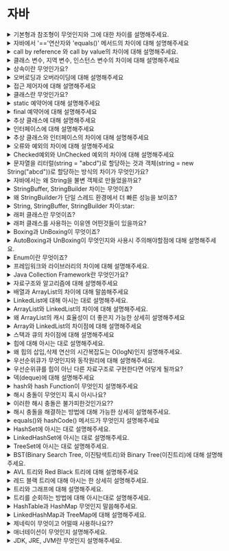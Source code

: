 # 자바

<details markdown = "1">
<summary>기본형과 참조형이 무엇인지와 그에 대한 차이를 설명해주세요.</summary>

자바에서는 총 8가지의 기본형 타입(byte, short, int, long, float, double, char, boolean)을 미리 정의하고 제공해줍니다.<br>
기본형 변수는 메모리의 스택 영역에 할당되며, 값이 저장될때 해당 메모리 위치에 직접 저장됩니다.<br>
참조형 타입에는 클래스, 인터페이스, 배열 등이 있습니다. 참조형 변수는 메모리의 스택 영역에 할당되며, 객체는 힙 영역에 할당됩니다.<br>
이때 참조형 변수는 힙 영역에 저장된 객체의 주소를 가리키고 있는 것이 특징입니다.
</details>

<details markdown = "1">
<summary> 자바에서 '=='연산자와 'equals()' 메서드의 차이에 대해 설명해주세요 </summary>

두 변수가 같은 객체(같은 메모리 공간)를 가리키는지 확인하려면 ==를 사용하고, 객체의 내용 자체가 동일한지 확인하려면 equals()를 사용해야 합니다. <br>
기본형 변수의 경우 ==를 사용하면 됩니다. 하지만 참조형 변수의 경우, 특히 문자열이나 사용자 정의 클래스와 같은 객체를 비교할 때는 equals() 메서드를 사용하는 것이 좋습니다.<br>
참고: equals는 override 할 수 있기 때문에 사용자가 원하는 논리적인 통일성을 비교할 수 있다.<br>
참고 : equals는 주소 값을 자체를 비교하는 것은 아니지만 주소값을 통해서 비교를 함
</details>

<details markdown = "1">
<summary> call by reference 와 call by value의 차이에 대해 설명해주세요.</summary>

call by value와 call by reference는 함수 호출 시 인자 전달 방식의 차이를 나타냅니다.<br>
call by value는 함수에 인자를 전달할때 값을 넘겨받은 메소드에서
값을 복사하여 새로운 지역 변수에 저장하는 방식입니다. 이 경우, 함수 내에서 인자 값이 변경되더라도 원래 변수에는 영향을 미치지 않습니다.<br>
반면 call by reference는 함수에 인자를 전달할때 변수의 주소를 전달하는 방식입니다. 이 경우 함수 내에서 인자 값이 변경되면 원래 변수의 값도 함께 변경됩니다.<br>
자바에서는 기본형 변수를 함수의 인자로 전달할때 call by value 방식을 사용하고, 참조형 변수를 전달할때는 call by reference의 개념과 유사한 방식을 사용합니다. 하지만 정확히는 call by value로 참조 주소가 전달되기때문에, 종종 call by sharing이라고도 불립니다.
<br>참고 : https://velog.io/@ahnick/Java-Call-by-Value-Call-by-Reference
</details>

<details markdown = "1">
<summary> 클래스 변수, 지역 변수, 인스턴스 변수의 차이에 대해 설명해주세요 </summary>
클래스 변수는 static 키워드를 사용해 선언되며, 클래스 레벨에서 정의가 됩니다. 이는 해당 클래스의 모든 객체가 공유하며, JVM의해 클래스가 로드될때 메모리에 할당됩니다.<br>
인스턴스 변수는 객체마다 개별적으로 존재하며, 객체가 생성될 때 메모리에 할당됩니다.<br>
지역변수는 메서드나 블록 내에서 선언되며, 해당 영역 내에서만 사용할 수 있습니다. 이는 스택 영역에 할당되며, 영역을 벗어나면 메모리에서 해제됩니다.
<br><br>
참고 : 클래스 변수, 인스턴스 변수 둘다 멤버 변수<br>
참고 : 인스턴스 변수는 객체가 생성될 때마다 힙(heap) 영역에 매번 새로 생성되며, 각 객체마다 독립적인 변수를 가지게 됩니다. 지역 변수는 메서드가 호출될 때마다 스택(stack) 영역에 새로 생성되고 메서드 호출이 종료되면 소멸합니다. 반면에 클래스 변수는 static Area에 한 번만 생성되어 해당 클래스의 모든 객체가 공유합니다.
멤버변수는 지역 변수와 다르게 각 타입의 기본 값으로 자동 초기화<br> 
참고 : 자바를 실행했다고 바로 메모리에 올라가는 것이 아님, 클래스 로드 시점은 다음과같다<br>
1. 클래스 인스턴스를 생성하려할때
2. 클래스의 정적 멤버에 접근하려할떄!(중요!!)
3. 클래스를 직접 로드하는 경우 Class.forName()
</details>

<details markdown = "1">
<summary>상속이란 무엇인가요?</summary>
상위 클래스를 상속 받게 되면 하위 클래스, 즉 상속받은 클래스는 상위 클래스의 변수나 메서드를 사용할 수 있게 됩니다.<br>
이게 가능한 이유는 하위 클래스 생성 시 상위 클래스의 생성자가 먼저 호출되고 하위 클래스의 생성자가 호출되로고 프로그램 내부에 이미 설정되어 있기 때문입니다. <br>
즉 하위 클래스 생성자에서 super()를 자동으로 호출하게 됩니다.<br>
이러한 상속에는 예약어 extends가 사용됩니다.
</details>

<details markdown = "1">
<summary>오버로딩과 오버라이딩에 대해 설명해주세요</summary>
오버로딩은 같은 이름의 메서드를 여러 개 정의하되, 매개변수의 개수나 타입이 다르게 하는 것입니다.
이를 통해 다양한 매개변수를 받을 수 있는 메서드를 구현할 수 있습니다.
반면에 오버라이딩은 상속 관계에서 자식 클래스가 부모 클래스가 정의한 메서드를 재정의하는 것입니다. 
메서드의 시그니처는 동일하게 유지되지만, 구현 내용이 변경되어 자식 클래스의 요구에 맞게 동작할 수 있습니다. 
이를 통해 다형성을 구현할 수 있습니다.

참고 : 다형성이란 한 타입의 참조 변수로 여러 타입의 객체를 참조할 수 있도록 하는 것!
</details>

<details markdown = "1">
<summary>접근 제어자에 대해 설명해주세요</summary>
접근 제어자란 멤버 또는 클래스에 사용되어, 해당하는 멤버 또는 클래스를 외부에서 접근하지 못하도록 제한하는 역할을 합니다.<br>
이러한 접근제어자에는 private, default, protected, public이 있습니다.<br>
private의 경우에는 같은 클래스내에서만 접근이 가능하고, default의 경우에는 같은 패키지 내에서만 접근이 가능합니다.<br>
protected의 경우에는 같은 패키지내에서, 그리고 다른 패키지의 자손클래스에서 접근이 가능하고 public의 경우에는 접근 제한이 전혀 없습니다.<br>
</details>

<details markdown = "1">
<summary>클래스란 무엇인가요?</summary>
클래스는 객체의 속성과 기능을 코드로 구현한것입니다. 자바에서의 모든 코드는 클래스 안에서 정의되어있습니다.
</details>

<details markdown = "1">
<summary>static 예약어에 대해 설명해주세요</summary>
자바에서 static은 클래스 레벨에서 공유되는 멤버를 선언하는데 사용되는 예약어입니다.<br>
이 키워드를 사용해 변수, 메서드, 내부 클래스를 정의할 수 있습니다.<br>
static 변수는 클래스의 모든 인스턴스가 공유하는 변수로 클래스 로드 시 메모리에 한번 할당되고, 인스턴스 생성과 무관하게 사용 가능합니다.<br>
static 메서드는 클레스 레벨에서 동작하는 메서드로, 인스턴스 생성없이 호출 할 수 있습니다.<br>
static 내부 클래스는 클래스 내부에 정의된 정적 클래스로, 외부 클래스와 독립적으로 동작합니다.<br>
따라서 외부 클래스의 인스턴스 생성과 상관없이 사용할 수 있습니다.<br>
참고 : 보통 유틸리티 메서드를 포함하는 클래스에 사용<br>
</details>

<details markdown = "1">
<summary>final 예약어에 대해 설명해주세요</summary>
final 예약어는 값이 변하지 않는 상수를 선언할때나 메서드의 재정의 및 클래스 확장을 방지하기 위해 주로 사용됩니다.<br>
변수에 final을 붙이면 해당 변수는 변경 될수 없는 상수가 되고, 메서드에 final을 붙으면 이는 재정의가 불가능해집니다.<br>
또한 클래스에 final을 붙으면 다른 클래스에서 이를 상속할 수 없습니다.
</details>

<details markdown = "1">
<summary>추상 클래스에 대해 설명해주세요</summary>
일반적으로 추상 메서드를 가지고 있는 클래스를 추상 클래스라고 합니다. 추상 메서드는 구현부가 없는 메서드를 뜻합니다.<br>
이러한 추상 클래스를 상속받은 클래스는 추상 메서드를 모두 구현하던가, 본인도 추상 클래스로 만들어야 오류가 발생하지 않으며 예약어 abstract를 사용합니다.<br>
참고 : extends 사용<br>
참고 : abstract 안 붙여도 구현부가 없는 메서드는 추상 메서드로 분류함<br>
참고 : 추상 클래스는 일반 메서드도 가질 수 있음<br>
참고 : 새로운 클래스를 작성할때 일종의 설계도 역할을 해줌, 공통 기능을 상속해 주기 위한 용도<br>
</details>

<details markdown = "1">
<summary>인터페이스에 대해 설명해주세요</summary>
인터페이스는 자바에서 클래스들이 공통적으로 가져야 할 메서드를 명세하는 추상화된 개념입니다.<br>
이러한 인터페이스는 추상 메서드와 상수만을 가질 수 있으며, 인스턴스화 할 수 없습니다.<br>
사용 목적에 대해 간단히 말씀드리자면 우선 클래스들이 가져야 할 메서드의 시그니처를 정의함으로서, 클래스가 구현해야 하는 행동을 지정할 수 있습니다.<br>
또한 인터페이스를 구현하는 여러 클래스는 동일한 인터페이스 메서드를 사용하여 다양한 구현을 제공할 수 있습니다.<br>
이를 통해 구현체에 의존하지 않고 인터페이스에 의존하게 되어 유연성과 확장성이 향상됩니다.<br>

참고 : 추상 클래스는 추상 메서드를 가진 클래스이고, 인터페이스는 추상 메서드로만 이루어진 클래스<br>
참고 : 인터페이스, 추상클래스 둘의 메서드는 상속되어야 하기 때문에 final 키워드 붙지 않음
</details>

<details markdown = "1">
<summary>추상 클래스와 인터페이스의 차이에 대해 설명해주세요</summary>
추상 클래스는 상속받은 클래스의 기능을 이용하고 확장하는 것이고, 인터페이스는 하위클래스에게 일종의 설계도를 제공하는 것입니다.<br>
추상 클래스 상속과 같이 extends 관계를 가진 경우에는 자식이 부모의 필드나 메서드를 참조할 수 있기 때문에, 자식이 부모의 기능을 확장한 구조로 이루어집니다.<br>
따라서 부모-자식 관계 뿐 아니라, 같은 부모에서 확장된 자식 클래스들끼리도 어느정도 역할에 공통점이 존재해야 합니다.<br>
반면 인터페이스의 구현체의 경우, 자식들간에 전혀 아무런 관계가 없더라도 인터페이스와 관계를 맺을 수 있습니다.<br>
요약하자면 밀접하게 관련된 클래스들끼리 코드를 공유해야 할때는 추상클래스, 서로 관계 없는 클래스들끼리 관계를 맺어주고 특정 데이터 타입의 메서드를 사용하려고 할때, 해당 동작을 누가 구현해는지 중요하지 않거나<br>
다중 상속이 필요한 경우 인터페이스를 사용하는 것이 좋습니다.<br>
</details>

<details markdown = "1">
<summary>오류와 예외의 차이에 대해 설명해주세요</summary>
오류(Error)는 시스템 레벨에서 발생하고 예외(Exception)은 개발자가 구현한 로직에서 발생합니다.
</details>

<details markdown = "1">
<summary>Checked예외와 UnChecked 예외의 차이에 대해 설명해주세요</summary>
둘의 가장 명확한 구분 기준은 꼭 처리를 해야 하느냐 입니다.<br>
Checked Exception이 발생할 가능성이 있는 메서드라면 반드시 오류 처리(try/catch, throw)를 해주어야 합니다.<br>
반면 Unchecked Exception은 명시적인 예외처리를 하지 않아도 됩니다.<br>
또한 예외를 확인하는 시점에서도 구분할 수 있습니다.<br>
일반적으로 컴파일 단계에서 명확하게 Exception 체크가 가능한 것을 Checked Exception이라 하며, 실행 과정 중 발견되는 Exception을 Unchecked Exception이라고 합니다.<br>
그리고 트랜잭션 roll-back 여부에도 차이가 있습니다.
기본적으로 Checked Exception은 예외가 발생하면 트랜잭션을 roll-back하지 않고 예외를 던져주는 반면, Unchecked Exception은 예외 발생 시 트랜잭션을 roll-back한다는 점에서 차이가 있습니다.</br>
- 참고 : 롤백이란 트랜잭션 내에서 발생한 모든 변경 작업을 취소하고 이전 상태로 돌리는 과정(데이터 일관성 유지)
- 대표적인 Checked : Exception , UnChecked : RuntimeException
</details>

<details markdown = "1">
<summary>문자열을 리터럴(string = "abcd")로 할당하는 것과 객체(string = new String("abcd"))로 할당하는 방식의 차이가 무엇인가요?</summary>
문자열을 리터럴과 객체로 할당하는 방식의 차이는 메모리 할당 방식과 성능에 있습니다.<br>
자바 소스 코드에 포함된 모든 문자열 리터럴은 컴파일시에 클래스 파일에 저장됩니다. <br>
이후 클래스 파일이 클래스 로더에 의해 메모리에 올라갈때, 클래스 파일의 리터럴들이 JVM 내에 있는 String constant pool에 올라가게 됩니다.<br>
이때 같은 문자열 리터럴이 여러번 사용될 경우, 중복을 방지하기 위해 하나의 인스턴스를 공유하게 됩니다. <br>
이러한 리터럴 방식은 중복을 최소화 하고 메모리를 효율적으로 사용할 수 있습니다.<br>
반면 new 키워드로 문자열 객체를 생성할 시 힙 영역에 새로운 객체가 생성됩니다.<br>
이 경우에는 같은 문자열이라도 매번 새로운 객체를 생성하게 되어 메모리 사용에 비효율적 입니다<br>

참고 - String Pool이 메소드 영역에 위치한다는 표현은 JVM 구조를 간략화한 표현입니다. 사실, 정확하게는 String Pool은 Heap 영역에 위치한 특별한 영역입니다.<br>
</details>

<details markdown = "1">
<summary>자바에서는 왜 String을 불변 객체로 만들었을까요?</summary>
만약 문자열이 불변성을 가지지 않는다면, 문자열이 수정될 때마다 새로운 문자열 객체가 생성되어야 하므로 메모리 부담이 커집니다.<br>
그러나 불변성을 가진 문자열은 한 번 생성되면 그 상태가 변하지 않습니다. <br>
따라서 동일한 문자열을 여러 번 사용해도 String Pool에서는 단 한 번만 저장되므로, 메모리 사용에 있어서 효율적이며, 중복 생성을 방지해 메모리 공간 절약 및 성능을 향상시킬수있습니다.<br>
또한 다른 코드에 의해 예기치 않게 변경되는 것을 막을 수 있고, 여러 쓰레드에서 동시에 접근하더라도 별도의 동기화 없이 스레드 안전성을 보장할 수 있습니다.<br>

참고 
MutableString str = new MutableString("Hello, World!");<br>
str.append("!")<br>
이 경우 동일한 문자열을 가리키는 다른 변수가 있을 때 원치 않는 변경이 일어날 수 있기에 변경할때마다 새로운 문자열 객체를 생성해야함<br>
String이 불변인 이유 -> 내부에 char[] value 배열이 final임! <br>
</details>

<details markdown = "1">
<summary>StringBuffer, StringBuilder 차이는 무엇이죠?</summary>
StringBuilder와 StringBuffer는 모두 문자열을 변경하거나 추가하는 연산을 제공하는 가변성 클래스입니다<br>
이 둘을 가르는 차이점은 동기화에 있습니다<br>
StringBuffer는 각 메서드에 대한 동기화를 지원하므로 멀티쓰레드 환경에서 안전합니다.<br>
즉 여러 스레드가 동시에 객체를 변경할 수 없으므로, 멀티스레드 환경에서 사용하면 좋습니다<br>
반면 StringBuilder는 동기화를 지원하지 않습니다. 하지만 단일 스레드 환경일 시 더 빠른 성능을 보입니다.<br><br>

참고 - 문자열 끼리 더하기 할시, 실제로는 새로운 객체를 생성한다기 보단(반은 맞고 반은 틀림), 컴파일 전 내부적으로 STringBuilder 클래스를 만들어서 사용<br>
즉, "hello" + "world" 문자열 연산이 있다면 이는 new StringBuilder("hello").append("world").toString() 과 같다는 말이다.<br>
참고 - 소켓과 같은 비동기 상황에서는 Buffer 사용하기<br>
참고 - StringBuilder와 StringBuffer는 문자열을 추가하거나 변경할 때, 새로운 객체를 생성하는 것이 아니라 기존 객체를 직접 변경합니다.<br>
참고 - String은 불변이기에 멀티쓰레드 상황 생각할 필요 X<br>

꼬리질문 - 왜 동기화가 걸려있으면 느린걸까요?
동기화란 여러 스레드가 동시에 특정 코드블록이나 메서드에 접근하는 것을 방지하여, 데이터 불일치 문제를 해결하는 기법입니다.<br>
예를들어 두개의 스레드가 동시에 StringBuffer 객체를 수정하려고 시도하면, 동기화된 메서드는 한번의 하나의 스레드의 작업만을 허용합니다.<br>
이로 인해 다른 스레드는 첫번째 스레드가 작업을 완료할때까지 기다려야하며, 이 동안 성능이 저하될수 있습니다.<br>
이렇게 스레드가 다른 스레드의 작업을 완료하기를 기다리는 것을 블로킹이라고 합니다. 이러한 블로킹은 많은 시스템 리소스를 소비하고,<br>
이 동안 CPU는 유휴상태가 될 수 있습니다.<br>
</details>

<details markdown = "1">
<summary>왜 StringBuilder가 단일 스레드 환경에서 더 빠른 성능을 보이죠? </summary>
StringBuilder가 단일 스레드 환경에서 더 빠른 성능을 보이는 이유는 '동기화 오버헤드' 때문입니다.<br>

동기화는 멀티스레드 환경에서 데이터의 일관성을 유지하기 위해 필요한 작업이지만, 그 과정에서 추가적인 시스템 리소스를 소모합니다. 이를 '동기화 오버헤드'라고 합니다.<br>

StringBuffer의 모든 주요 메소드는 동기화 되어 있습니다. 따라서 멀티스레드 환경에서는 안전하지만, 단일 스레드 환경에서는 필요 없는 동기화 비용이 발생하게 됩니다.<br>

반면에 StringBuilder는 동기화를 지원하지 않습니다. <br>
그래서 동기화에 따른 오버헤드 없이 작동하기 때문에, 단일 스레드 환경에서는 StringBuilder가 StringBuffer보다 빠른 성능을 보이게 됩니다."
</details>

<details markdown="1">
<summary>String, StringBuffer, StringBuilder 차이:star:  </summary>
A)<br>

<img src="https://user-images.githubusercontent.com/78812317/171040842-1b72da3f-0b74-4c14-b7f3-3ea84399c5c8.png">
<br>
String 객체는 한번 생성되면 할당 메모리 공간이 변하지 않습니다. 따라서 값이 변경되지 않습니다.<br>
장점-불변이기때문에 단순 조회연산에서 타 클래스보다 빠르고, 불변이기때문에 동기화를 신경쓸 필요가 없습니다.<br>
단점-문자열연산이 자주 일어나면 더이상 참조되지 않는 객체는 GC대상이 되며 이들이 쌓입니다.<br>
<br>
StringBuffer, StringBuilder는 mutable(가변)입니다. 문자열 연산 시 메모리 크기를 변경시켜 문자열이 변경됩니다.<br>
문자열 연산이 자주 있을 시 사용하는 것이 좋습니다.<br>
둘 사이의 차이는 동기화 여부에 있습니다. <br>
StringBuffer는 메서드마다 synchronized 예약어가 걸려있어 멀티스레드 환경에서 동기화를 지원합니다.<br>
StringBuilder는 동기화를 보장하지 않습니다. 그 대신 연산처리가 StringBuffer보다 빠릅니다.<br>
결론적으로 멀티스레드 환경에선 StringBuffer, 싱글스레드 환경에선 StringBuilder를 사용하는 것이 좋습니다.<br>
</details>

<details markdown = "1">
<summary>래퍼 클래스란 무엇이죠? </summary>
래퍼 클래스란 자바의 기본형 데이터 타입을 객체로 다루기 위한 클래스를 의미합니다.<br>
이러한 각각 기본 데이터 타입에 대응하는 래퍼 클래스가 있으며, 이를 통해 기본 데이터 타입도 객체처럼 다룰수 있습니다.<br>

참고 - int : Integer, char : Character, 나머지는 기본 타입의 앞글자만 대문자
</details>

<details markdown = "1">
<summary>래퍼 클래스를 사용하는 이유엔 어떤것들이 있을까요?</summary>
예를들어, 메서드의 매개변수로 객체가 필요한 경우 사용할 수 있을 것같습니다. 그리고 null값을 사용해야 할때 Wrapper클래스를 사용하면 null값을 표현할 수 있습니다.<br>
또한 자바의 제네릭은 기본 데이터 타입을 지원하지 않습니다. 따라서 기본 데이터 타입을 사용하려면 해당 Wrapper클래스를 사용해야 합니다.<br>
그리고 멀티스레드 환경에서 동기화 기능을 적용하기 위해 기본 타입의 값에 대한 Wrapper 클래스를 사용하게 됩니다.<br>

참고: 기본 데이터 타입은 객체가 아니라서 직접 동기화를 수행할 수 없다.(객체만 java의 동기화 메커니즘을 사용할수 있기에..)
참고 : 일반적으로 객체의 경우 외부에서 함부로 값을 변경할 수 없음...(바꿀려면 아마 set? : 캡술화 반영)
</details>

<details markdown = "1">
<summary>Boxing과 UnBoxing이 무엇이죠?</summary>
박싱은 기본 타입의 데이터를 래퍼 클래스의 인스턴스로 변환하는 것이고<br>
언박싱은 래퍼클래스의 인스턴스에 저장된 값을 기본 타입의 데이터로 변환하는 것입니다.<br>
</details>

<details markdown = "1">
<summary>AutoBoxing과 UnBoxing이 무엇인지와 사용시 주의해야할점에 대해 설명해주세요.</summary>
오토 박싱이란 기본 데이터 타입의 값을 래퍼 클래스의 객체로 변환하는 과정입니다.<br>
오토 언박싱은 래퍼 클래스의 객체가 그에 해당하는 기본데이터 타입의 값으로 변환되는 과정을 말합니다.<br>
주의해야할 점으로 우선 성능상의 이슈가 있습니다.<br>
AutoBoxing과 UnBoxing은 내부적으로 객체를 생성하거나, 참조를 변환해야 하는 과정을 거치므로 반복적인 연산이 필요한 경우 성능 저하를 일으킬 수 있습니다.<br>
또한 AutoBoxing을 통해 래퍼 클래스의 객체를 생성할때 null을 할당할 경우, 이후 UnBoxing 시 NPE가 발생할 수 있습니다.<br>
또한 == 로 값을 비교할때 값이 아닌 참조를 비교하게 되므로 이에 대해 주의해야 합니다.<br>
</details>

<details markdown = "1">
<summary>Enum이란 무엇이죠?</summary>
Enum이란 일정한 범위의 상수 집합을 정의하는데 사용하는 특별한 데이터 타입입니다.<br>
Enum은 명시적으로 특정 값들만을 가질 수 있기에, 그 외의 값들을 가지려 하면 컴파일 오류가 발생합니다. 이로 인해 코드의 안정성을 높일 수 있습니다.<br>
또한 enum의 각 상수는 해당 타입의 유일한 인스턴스를 나타내므로, 이를 통해 Singleton 패턴을 구현하는데 사용할수있습니다.<br>
따라서 멀티쓰레드 상황에서 안전<br>
<br>
참고 - ex)enum Day{Mon,Tue,Wed,Thurs,FRI,SAT,SUN) ~~~ , Day day = "not a day" // 컴파일 에러
</details>

<details markdown = "1">
<summary>프레임워크와 라이브러리의 차이에 대해 설명해주세요.</summary>
프레임워크란 소프트웨어 개발을 위해 만들어진 구조나 도구의 집합을 의미합니다.<br>
개발자는 프레임워크의 규칙과 패턴에 따라 개발을 진행하며, 프레임워크가 제공하는 틀안에서 구현한 코드를 실행하고 확장할수 있습니다.<br>
라이브러리는 소프트웨어 개발에 자주 쓰일만한 코드를 미리 구현해놓고, 필요한 곳에서 호출하여 사용 가능하도록 만들어진 집합을 뜻합니다<br>
둘다 개발 생산성을 올리기 위한 도구라는 점에서 같지만, 이 둘은 흐름에 대한 제어의 권한이 어디있냐에 따라 차이가 있습니다.<br>
즉 프레임워크는 전체적인 흐름을 자체적으로 가지고 있으며 프로그래머가 그 안에 필요한 코드를 작성하는 반면(IOC)<br>
라이브러리는 사용자가 흐름에 대해 제어를 하며 필요한 상황에 가져다 쓰는 것입니다.<br>

참고 - 프레임워크에는 라이브러리들이 포함되어있음(라이브러리가 프레임워크 구성), 라이브러리 하나가 모듈과 유사한 개념<br>
참고 - 스프링에서 JPA는 라이브러리, 개발자는 필요한 경우 JPA를 선택하고, 기능을 사용하기 위해 해당 API 호출<br>
참고 - 스프링 프레임워크 자체는 JPA 라이브러리 사용하는 것 이상을 제공, 전체적인 구조와 흐름을 제어하기 위해 IOC 컨테이너와 DI 기능 제공<br>
</details>

<details markdown = "1">
<summary>Java Collection Framework란 무엇인가요?</summary>
컬렉션 프레임워크란 다수의 데이터를 쉽고 효과적으로 처리할 수 있는 표준화된 방법을 제공하는 클래스들의 집합을 의미합니다.<br>
이는 인터페이스와 다형성을 이용한 객체지향적 설계를 통해 표준화 되어 있어 사용법을 익히기 편리하며, <br>
배열과 다르게 동적으로 크기를 조정할 수 있습니다.(또한 다양한 메서드 지원)<br>
이러한 컬렉션 프레임워크는 Collection 인터페이스와 Map인터페이스로 나뉘며, Collection 인터페이스 하위에는 List,Queue,Set 인터페이스가 있습니다.<br>
참고 - 객체만 담을 수 있고, 이는 객체의 주소를 담는 것이기에 null도 저장 가능<br>
</details>

<details markdown = "1">
<summary>자료구조와 알고리즘에 대해 설명해주세요</summary>
자료구조는 데이터를 원하는 규칙 또는 목적에 맞게 저장하기 위한 구조이고<br>
알고리즘이란 자료구조에 쌓인 데이터를 활용해 어떠한 문제를 해결하기 위한 여러 동작들의 모임을 의미합니다.<br>
</details>

<details markdown = "1">
<summary>배열과 ArrayList의 차이에 대해 말씀해주세요</summary>
배열이란 동일한 데이터 타입의 값들을 연속된 메모리 공간에 저장하는 자료구조이며, 크기를 동적으로 변경할 수 없습니다.<br>
이러한 배열의 요소는 메모리에 연속적으로 저장되며, 각 요소는 고유한 인덱스를 가지므로 Random Access가 가능합니다.<br>
즉 논리적 저장순서와 물리적 저장순서가 일치하기에 인덱스를 통해 빠르게 요소에 접근할 수 있습니다.<br>
따라서 배열은 데이터 개수가 정해져있고, 접근이 빈번할 경우 사용하기 좋은 자료구조이나 중간에 요소가 삽입되거나 삭제되는 경우엔 적합하지 않은 자료구조입니다.<br>
또한 배열은 spacial locality(공간지역성)이 보장되어 요소 접근 시 Cache hit 가능성이 커 캐시의 효율성을 높일 수 있습니다.<br>
<br>
ArrayList는 배열과 마찬가지로 데이터 타입의 값들을 연속된 메모리 공간에 저장하며, 크기를 동적으로 변경할 수 있는 자료구조입니다.<br>
ArrayList는 내부의 Object[] 배열을 가지고 있어 각 요소가 인덱스를 가지고 있고, 이를 바탕으로 Random Access가 가능합니다.<br>
따라서 ArrayList는 데이터 개수가 정해져있지 않고, 접근이 빈번할 경우 사용하기 좋은 자료구조입니다.<br>
ArrayList 또한 마찬가지로 공간지역성이 보장되어 요소 접근 시 Cache hit 가능성이 커 캐시의 효율성을 높일 수 있습니다.<br>

<br>
참고 - Random Access란 데이터의 특정 위치에 직접 접근할 수 있는 능력을 의미합니다.<br>
배열에서 각 요소가 고유한 인덱스를 가지므로, 이를 통해 요소에 직접 접근이 가능<br>
메모리 상 시작 주소 + 인덱스 x 데이터 타입 크기(참조형 변수 크기는 4byte)를 통해 해당 인덱스의 값 빠르게 접근 가능<br>
참고 - 접근이나 수정(O(1)), 삽입 삭제는 다른 요소 옮겨야 하기에 O(n); value를 바탕으로 접근한다면 순차적으로 접근하는 것 생각<br>
참고 - 공간지역성이란, 관련된 데이터들이 연속적인 메모리 주소에 위치하면 그 데이터를 빠르게 읽고 쓸수 있다.<br>
참고 - 캐시히트란 필요한 데이터가 캐시에 있다면 캐시에서 빠르게 데이터를 가져오는 것을 의미한다<br>
참고 - 캐시 히트 가능성이 높다는 캐시에서 이 데이터를 찾을 확률이 높다<br>
ArrayList에서 삽입 연산시 내부 배열의 크기의 여유가 있고, 맨끝에 추가하기만 하는 경우엔 O(1)의 시간복잡도 가짐<br>
내부가 꽉찬 경우엔 끝에 추가하더라도, 배열의 크기를 늘리고 기존 배열의 element 값들을 복사해야 하기에 O(N), 중간의 경우는 당연히 O(N)<br>
삭제의 경우에도 삭제 뒤에 애들을 앞으로 땡겨야 하기에 O(n),근데 만약 마지막 값을 지운다면 O(1)일듯
<br><br><br>
꼬리질문 - 캐시 효율성에 대해 좀더 설명해주시겠어요?<br>
컴퓨터의 CPU는 계산을 수행하기 위해 데이터가 필요한데 이 데이터들은 보통 메모리에 저장되어 있습니다.<br>
이러한 CPU는 필요한 데이터를 RAM에서 읽어 수 있지만, 여기서 직접 데이터를 읽는 것은 상대적으로 느립니다.<br>
이를 위해 훨씬 빠른 속도를 가진 메모리인 캐시를 사용하며, 필요한 데이터가 캐시에 있다면 캐시에서 빠르게 데이터를 가져올수 있는데 이를 캐시히트가 발생되었다고 합니다.<br>
하지만 캐시의 크기는 매우 작기 때문에, 모든 데이터를 저장할 수는 없습니다. 따라서 CPU는 어떤 데이터를 캐시에 저장할지 결정해야 하는데 여기서 중요한 원칙이  <br>
공간지역성입니다.<br>
이는 메모리에 인접한 위치에 있는 데이터는 함께 사용될 가능성이 높다는 원리인데, 배열의 경우 모든 요소가 메모리 상 연속적으로 위치해있습니다.<br>
따라서 한번에 여러 요소를 캐시에 저장할 수 있고, 이후 배열에 접근할때 빠른 속도를 얻을 수 있습니다.<br>
요약하자면 배열의 요소들은 메모리상에 인접해 있기때문에, 한번에 여러 요소를 캐시에 저장할 수 있고, 그래서 CPU가 배열의 데이터에 빠르게 접근할 수 있습니다.<br>
<br>
참고 - 컴퓨터에서 데이터를 읽을때, 주소가 연속적인 메모리 위치에 있는 데이터를 읽는 것이 흩어진것 보다 효과적<br>
왜냐하면 컴퓨터는 메모리에서 블록 단위로 데이터를 읽음. 따라서 배열과 같이 데이터가 연속적인 메모리 위치에 있으면, 컴퓨터는 한번에 여러데이터 읽을 수 있따.<br>
이것이 한번에 여러 요소를 캐시에 저장할 수 있다는 의미.<br>
데이터가 메모리의 여러 위치에 있으면, 컴퓨터는 여러 블록을 읽어야 함(접근하는데 더 많은 시간이 듬)<br>
연관 데이터를 가능한 가까이 두는것이 캐시를 효율적으로 사용하고 성능을 높이는데 사용<br>
캐시 라인을 기반으로 읽어옴 예를들어 arr[0]이 캐시에 로드되면,arr[1],arr[2]등 같은 캐시라인에 있는 배열 요소도 같이 캐시에 로드됨<br>
즉 cpu가 램에서 데이xj를 가져올때 캐시 라인 단위로 가져옴(일반적으로 64바이트)<br>
따라서 cpu가 arr[0]의 값을 가져올때 캐시는 arr[0]을 포함하는 메모리 블록을 가져오며 여기엔 arr[0]제외 인접 데이터들도 포함됨<br>
따라서 arr[1],arr[2]는 캐시에 저장되고 나중에 접근할때는 RAM에 접근할 필요 X<br>

</details>
<details markdown = "1">
<summary>LinkedList에 대해 아시는 대로 설명해주세요.</summary>
LinkedList란 각 노드가 데이터와 포인터를 가지고 연결되어 있는 방식으로 데이터를 저장하는 자료구조입니다.<br>
이러한 링크드 리스트의 종류로는 단방향, 양방향, 원형 링크드리스트들이 존재합니다.<br>
LinkedList의 각 요소는 메모리상에 불연속적으로 배치되어 있습니다.<br>
따라서 특정 인덱스 요소에 접근하려면 ArrayList와 다르게 순차적으로 하므로 접근에 최적화된 자료구조는 아닙니다<br>
하지만 삽입 삭제가 빈번하게 일어나는 경우에는 유용한 자료구조이며, CPU 스케쥴링이나 메모리 관리 등에서 사용되는<br>
큐나 스택등의 자료구조를 구현하는데 사용될 수 있습니다.<br>
</details>

<details markdown = "1">
<summary>ArrayList와 LinkedList의 차이에 대해 설명해주세요.</summary>
"ArrayList와 LinkedList는 자바에서 제공하는 주요 자료구조로서 각각이 독특한 특성을 가지고 있습니다.<br>
ArrayList는 동적 배열의 형태를 가지고 있어, 데이터가 메모리 상에서 연속적으로 배치됩니다.<br>
이로 인해 인덱스를 통해 빠르게 요소에 접근하는 것이 가능합니다. 이를 'random access'라고 합니다.<br>
그러나 이런 특성 때문에 중간에 새로운 요소를 삽입하거나 기존 요소를 삭제할 때는 배열의 요소들을 이동시키는 추가적인 작업이 필요합니다<br>
.이는 비효율적일 수 있습니다. 또한, 배열이 꽉 차면 크기를 늘려야 하며 이 과정에서도 시간이 소요됩니다. 하지만 ArrayList의 공간 지역성이 보장되므로, 캐시 히트 가능성이 높아져서 캐시의 효율성이 좋습니다.<br>

반면, LinkedList는 연결 리스트의 형태를 가지며, 각 요소가 메모리 상에서 불연속적으로 배치됩니다.<br>
이로 인해 인덱스를 통한 빠른 접근이 어렵습니다. 대신, LinkedList는 노드의 연결 정보만 변경함으로써 요소의 삽입과 삭제를 매우 효율적으로 수행할 수 있습니다.<br>
특히, 리스트의 시작 부분(head)나 끝 부분(tail)에서의 삽입 및 삭제는 매우 빠릅니다.<br> 
그러나 LinkedList는 공간 지역성이 보장되지 않아 캐시 히트 가능성이 낮으며, 이로 인해 캐시의 효율성이 상대적으로 떨어집니다.<br>

요약하자면, 요소의 접근이 주로 이루어지는 경우에는 ArrayList를, 요소의 삽입과 삭제가 빈번하게 이루어지는 경우에는 LinkedList를 사용하는 것이 더 효율적일 수 있습니다."<br>
<br>
참고 - ArrayList 값 연속정 저장 : Random Access, LinkedList는 값이 산재되어 저장되어 있음<br>
첫번째 위치에 insert/remove DoublyLinkedList의 경우 O(1), ArrayList의 경우 O(N)<br>
마지막 위치에 insert/remove DoubleLinkedList의 경우 O(1), ArrayList의 경우 O(1) or O(N)<br>
중간에 insert/remove Doubly : O(N) or searchtime + O(1), ArrayList : O(N)<br>
값으로 search는 둘다 O(N)이지만 ArrayList가 나음<br>
인덱스로 값을 get, LinkedList의 경우 O(N), ArrayList의 경우 O(1)<br>
값으로 remove 시 둘다 O(N)<br>
</details>

<details markdown = "1">
<summary>왜 ArrayList의 캐시 효율성이 더 좋은지 가능한 상세히 설명해주세요</summary>
공간 지역성(spatial Locality)는 컴퓨터 프로그램에서 사용하는 데이터가 메모리의 특정 구간에 집중되어 있는 경향을 말합니다.<br>
즉, 한번 참조된 데이터 근처의 데이터가 곧 이어서 참조될 가능성이 높다는 의미이며, 이는 CPU 캐시의 설계와 밀접한 관계가 있습니다.<br>
CPU 캐시는 주기억장치(RAM)에 비해 매우 빠른 속도를 가지지만 그만큼 용량이 작아서 전체 메모리를 저장할 순 없습니다.<br>
따라서 CPU는 프로그램이 주로 참조하는 데이터를 캐시에 저장합니다. 이때 공간지역성이 있다면 한번 참조된 데이터 주변의 데이터가<br>
곧 이어서 참조될 가능성이 높으므로 이러한 데이터를 캐시에 미리 가져와 놓으면 메모리 접근 시간을 줄일 수 있습니다.<br>
ArrayList는 메모리 상에서 연속적인 데이터를 저장하는 구조를 가지고 있습니다. 따라서 한 데이터가 CPU 캐시에 로드되면 그 근처의 데이터도 함께 로드되게 됩니다.<br>
이후 이 근처의 데이터에 접근하게 되면, 이미 캐시에 데이터가 존재하므로 캐시 히트가 발생하고, 메모리 접근 시간이 크게 줄어듭니다.<br>
반면 LinkedList는 노드들이 메모리의 여기저기에 분산되어 저장됩니다.<br>
각 노드는 자신의 다음 노드에 대한 참조만을 가지고 있으며, 이 참조는 메모리상의 아무 곳에나 위치할 수 있습니다.<br>
따라서 한 노드를 참조했다고 해서 그 근처의 노드가 곧바로 참조될 확률이 낮습니다. 이것이 LinkedList에서 공간지역성이 보장되지 않는 이유입니다.<br>
이로 인해 LinkedList를 사용할때는 캐시 히트 가능성이 상대적으로 낮아지고, 이에 따라 캐시의 효율성이 떨어집니다.<br>
</details>

<details markdown = "1">
<summary>Array와 LinkedList의 차이점에 대해 설명해주세요</summary>
이둘의 주요 차이점은 데이터가 메모리에 저장되는 방식과 각 요소에 대한 접근 방식에 있습니다<br>
배열은 'Random Access'를 지원합니다. 이는 배열의 요소들이 메모리 상에서 연속적으로 위치하기 때문에 가능한 것입니다<br>
따라서, 인덱스를 통해 배열의 특정 요소에 직접 접근할 수 있으며, 이러한 접근은 일정한 시간복잡도인 O(1)를 가집니다<br>
반면에 LinkedList는 'Sequential Access'를 지원합니다. LinkedList의 요소들은 메모리 상의 임의의 위치에 있으며, 각 요소(노드)는 다음 요소를 가리키는 링크를 가지고 있습니다<br>
이 링크를 따라가면서 요소에 접근해야 하기 때문에, 특정 요소에 접근하는 데는 시간복잡도 O(N)이 소요됩니다<br>
배열에서 요소의 삽입 또는 삭제는 복잡한 작업입니다. 배열은 고정된 크기를 가지므로, 삽입 또는 삭제를 위해서는 배열의 크기를 조정하거나, 요소들을 재배치해야 합니다. <br>
이러한 작업은 시간복잡도 O(N)이 소요됩니다.<br>
반면에 LinkedList에서는 삽입 및 삭제 작업이 상대적으로 간단합니다. 특정 위치에 삽입 또는 삭제를 위해서는 단지 몇 개의 링크를 조정하면 되므로, 이 작업은 일반적으로 시간복잡도 O(1)을 가집니다.<br>
배열은 '정적 메모리 할당'을 사용합니다. 즉, 배열이 생성될 때 그 크기가 고정되며, 메모리 상에 연속적으로 할당됩니다. 따라서, 배열의 크기는 변경할 수 없습니다.<br>
반면에 LinkedList는 '동적 메모리 할당'을 사용합니다. LinkedList의 요소(노드)는 필요에 따라 생성되고, 각 노드는 메모리 상의 임의의 위치에 할당됩니다. 이러한 특성 덕분에 LinkedList는 필요에 따라 크기를 동적으로 변경할 수 있습니다."<br>
<br>
참고 -  배열은 스택 영역에 할당되고, LinkedList는 힙 영역에 할당되는 것이 일반적입니다.
</details>

<details markdown = "1">
<summary>스택과 큐의 차이점에 대해 설명해주세요</summary>
스택은 세로로된 바구니와 같은 구조로, 자료가 쌓이는 구조를 가지고 있습니다.<br>
이것은 Last in First out 특성을 가지고 있어, 가장 나중에 넣은 데이터를 가장 먼저 꺼내게 됩니다.<br>
이러한 스택은 배열로 구현하는 경우, 데이터를 제거할때 실제 데이터를 지울 필요가 없고, top 인덱스를 지우는 것만으로도<br>
데이터의 삽입과 삭제를 효과적으로 관리할 수 있습니다.<br>
큐는 가로로된 통과 같은 구조로, 데이터가 한쪽 방향으로만 흐르는 구조를 가지고 있습니다.<br>
이는 First in First Out 특성을 가지고 있어, 가장 먼저 넣은 데이터를 가장 먼저 꺼냅니다.<br>
이러한 큐는 배열로 구현하게 되면 데이터를 제거할때마다 남은 데이터를 앞으로 당겨야 하는 비효율성이 있습니다.<br>
따라서 LinkedList와 같이 삽입 삭제가 용이한 자료구조로 구현하는것이 일반적입니다.<br>
<br>
참고 - LinkedList는 노드를 앞이나 뒤에 추가시 제거하는 시간이 상수 시간에 가능<br>
</details>

<details markdown = "1">
<summary>힙에 대해 아시는 대로 설명해주세요.</summary>
힙은 최솟값 또는 최대값을 빠르게 찾아내기 위해 완전 이진트리 형태로 만들어진 자료구조입니다.<br>
힙에는 최대힙과 최소힙 두가지 유형이있습니다.<br> 
최대힙에서는 부모의 노드값이 그 자식 노드값보다 항상 크거나 같습니다.<br>
그리고 최소힙에서는 부모의 노드 값이 그 자식 노드값 보다 항상 작거나 같습니다.
이러한 힙을 사용하면 데이터 최댓값 또는 최솟값을 상수시간에 찾아낼 수 있으며, 삽입과 삭제는 로그 시간에 할 수 있기에 효율적입니다.<br>
<br>
참고<br>
이진트리 - 모든 노드의 최대 차수를 2로 제한한것<br>
완전(complete) 이진트리 - 모든 노드의 최대 차수 2 제한 + 마지막 레벨을 제외한 모든 노드 채워져 + 모든 노드는 왼쪽부터 채워져야함<br>
포화이진트리(perfect binary tree) 이진트리 - 완전 이진 트리 조건 + 마지막 레벨을 제외한 모든 노드는 두개의 자식 노드를 가짐<br>
상수시간 - 데이터 크기와 무관하게 일정한 시간을 필요로 한다는 것<br>
예를들어 배열에서 특정 인덱스의 값을 읽는 작업은 배열의 크기와 상관없이 항상 동일한 시간이 소요됨<br>
보통 배열로 구현하는 것이 효율적<br>
</details>

<details markdown = "1">
<summary>왜 힙의 삽입,삭제 연산의 시간복잡도는 O(logN)인지 설명해주세요.</summary>
힙은 완전 이진 트리의 형태를 띄고있기에 노드의 수가 늘어남에 따라 트리의 높이는 logN에 비례합니다(각 레벨에서 노드의 수가 두배로 늘어나므로 log에 비례)<br>
힙에서 삽입 및 삭제 연산은 루트 노드에서 시작하여 leaf 노드까지의 경로를 따라 이루어집니다.<br>
이 때문에 이러한 연산들은 트리에 높이에 비례하는 시간이 걸리며 이로인해 삽입 삭제 연산은 O(logN)이됩니다.<br>
예를 들어 삽입 연산의 경우 새로운 요소는 처음에 트리의 가장 하위 레벨(leaf노드)에 추가되고,그 후 힙 속성을 유지하며 적절한 위치로 이동합니다.<br>
이러한 연산은 새 요소를 부모 노드와 비교하며 진행되므로, 트리의 높이만큼의 비교가 이루어집니다.<br>
힙에서 가장 크거나 작은 요소를 삭제하면 일반적으로 루트 노드가 삭제됩니다.<br>
이후 트리의 가장 하위 레벨에서 하나의 노드를 루트로 이동시키고, 이 노드를 자식과 비교하며 적절한 위치로 이동시킵니다.<br>
이러한 연산 또한 트리의 높이에 비례하는 시간이 걸립니다.<br>
</details>

<details markdown = "1">
<summary>우선순위큐가 무엇인지와 동작원리에 대해 설명해주세요.</summary>
우선 순위 큐란 각각의 요소들이 우선순위를 가지고 있고, 요소들의 대기열에서 우선순위가 높은 요소가 우선순위가 낮은 요소보다 먼저 제공되는 자료구조입니다.<br>
우선순위 큐는 자료를 추가하는 작업과, 삭제하는 작업 모두 지원하며 데이터를 추가할때는 우선순위에 따라 적절한 위치에 삽입되며, 데이터를 제거할때는 항상 가장 높은 우선순위의 항목이 제거됩니다.<br>
이러한 우선순위큐를 구현하기 위해서 일반적으로 힙이라는 자료구조를 구현합니다.<br>
따라서 모든 정점은 자신의 자식 요소보다 우선순위가 높다는 성질과, 완전 이진 트리의 성질로 인해 삽입,삭제 시 O(logN)의 시간복잡도를 보입니다.<br>
또한 우선순위가 가장 높은 요소는 루트에 위치하므로, 이를 조회하는데에는 상수의 시간이 걸립니다.<br>
<br>
참고 - 힙은 형제노드와 대소 비교를 안함<br>
</details>

<details markdown = "1">
<summary>우선순위큐를 힙이 아닌 다른 자료구조로 구현한다면 어덯게 될까요?</summary>
힙이 아닌 배열 이나 연결리스트를 통해서도 구현할 수 있습니다.<br>
배열로 구현시, 배열의 새로운 요소를 추가하는 것은 O(1)의 시간복잡도를 가지며, 새 요소는 배열의 마지막에 추가됩니다.<br>
삭제시에는 가장 우선순위가 높은 요소를 찾아 삭제하는데 O(N)의 시간복잡도를 가집니다.(모든 요소 탐색)
조회 또한 가장 우선 순위가 높은 요소를 찾는데 O(N)의 시간복잡도를 가집니다.<br>
연결리스트로 구현시 삽입에 O(1)시간복잡도를 가집니다.(새 요소는 리스트의 시작 또는 끝에 삽입됨)<br>
삭제 시에는 O(N)이 걸립니다(전체 탐색)<br>
조회의 경우에도 O(N)의 시간복잡도를 가집니다.(전체 탐색)<br>
</details>

<details markdown = "1">
<summary>덱(deque)에 대해 설명해주세요</summary>
덱은 앞 뒤 모두 데이터의 삽입과 삭제가 가능한 자료구조입니다.이러한 덱은 큐와 스택을 모두 가지고있습니다.
양끝에서 모두 삽입,삭제가 가능하기에 사용자에게 유연성을 제공하고, 스택처럼 LIFO 동작, 큐처럼 FIFO 동작도 가능합니다.
</details>

<details markdown = "1">
<summary>hash와 hash Function이 무엇인지 설명해주세요</summary>
Hash란 일반적으로 key가 Hash Function을 통과하여 암호화되어 나온 결과물을 의미하고, Hash Function은 임의의 길이의 입력값을 <br>
고정 길이의 암호화된 출력으로 변환 해주는 함수를 뜻합니다.<br>
이러한 해시 함수는 어떤 입력 값에도 항상 고정된 길이의 해시값을 출력하고, 입력 값의 아주 일부만이 변경되어도 전혀 다른 결과값을 출력하는 특징을 가집니다.<br>
또한 출력된 결과값을 통해 입력값을 유추할 수 없다는 특징 또한 가집니다.<br>
<br>
꼬리질문 - 그러면 이런것들을 왜 사용할까요??
해시와 해시 함수는 데이터 관리를 훨씬 효율적으로 할 수 있게 도와줍니다. 해시 함수를 사용하면 원하는 데이터를 찾는데 필요한 시간을 줄일 수 있습니다.<br>
왜냐하면 해시함수는 특정 데이터를 고유한 고정된 길이의 해시값으로 변환하기에, 이 해시값을 사용해서 데이터를 바로 찾아갈 수 있기 때문입니다.<br>

예를들어 배열에서 특정 값을 찾으려면 보통 원하는 값을 찾을 때까지 배열의 모든 요소를 탐색해야 하므로 시간이 오래걸릴수 있습니다.<br>
하지만 해시 테이블을 사용하면 특정 키의 해시값을 계산하여 바로 해당 위치에 접근할 수 있으므로, 상대적으로 빠른 시간안에 원하는 값을 찾을 수 있습니다.<br>

또한 해시함수를 사용하면 데이터의 보안성을 높일수 있습니다. 일반적으로 해시 함수는 단방향성을 가지므로, 해시값을 통해 원래의 유추하는 것이 어렵습니다.<br>
이러한 특성 덕분에 해시 함수는 패스워드관리, 블록 체인 기술등 다양한 분야에서 활용되고 있습니다.<br>
</details>

<details markdown = "1">
<summary>해시 충돌이 무엇인지 혹시 아시나요?</summary>
해시 충돌이란 입력한 키 값이 다름에도 불구하고, 같은 해시값이 나오는 경우를 의미합니다.
</details>

<details markdown = "1">
<summary>이러한 해시 충돌은 불가피한것인가요??</summary>
일반적으로 해시 충돌은 불가피한 현상입니다. 저는 이 이유를 비둘기집 원리와 함께 설명드리고자 합니다.<br>
비들기집 원리는 간단히 말해서, 만약 n개의 비둘기집에 n+1마리의 비둘기가 있다면, 적어도 하나의 비둘기 집에는 두마리 이상의 비둘기가 있다는 원리입니다.<br>
해시함수의 경우, 일정한 크기의 해시 테이블에 많은 입력을 매핑해야 하는 상황에서 이 원리가 적용됩니다.<br>
즉, 한정된 수의 버킷에 무한히 많은 키를 매핑해야하는데, 이 경우엔 어떤 해시 함수를 사용하더라도 충돌은 불가피 합니다.<br>
물론, 실제로는 무한히 많은 키를 다루는 것은 아니지만, 주어진 입력 데이터의 가능한 모든 조합이 해시 테이블의 슬롯 수보다 많을 가능성이 높습니다.<br>
예를들어 문자열을 키로 사용한다고 가정해 보겠습니다. 문자열은 알파벳,숫자,특수 문자등 다양한 문자의 조합으로 이루어질 수 있고, 그 길이에도 제한이 없습니다.<br>
이렇게 가능한 조합이 거의 무한대에 가까운 데이터를 키로 사용할때, 이를 저장하기 위한 해시 테이블의 크기를 그만큼 무한대에 가까운크기로 만들 수 없습니다.<br>
따라서 해시 함수와 해시 테이블의 설계 과정에서 충돌을 최소화하는 것이 중요하며, 이를 효과적으로 처리하는 방법을 갖추는 것이 중요합니다.<br>
</details>

<details markdown = "1">
<summary>해시 충돌을 해결하는 방법에 대해 가능한 상세히 설명해주세요.</summary>
해시 충돌을 해결하는 대표적인 방법에는 개방 주소법(Open Address)과 분리 연결법이 있습니다.<br>
개방 주소법은 한 버킷당 들어갈 수 있는 엔트리는 하나이지만, 해시 함수로 얻은 주소가 아닌, 다른 주소에 데이터를 저장할 수 있도록 허용하는 방법입니다.<br>
충돌이 발생하는 경우 probing을 바탕으로 다음 slot을 찾아가는데 이러한 probing 방법에는 선형 탐사법, 제곱탐사법, 이중 해싱법 등이 있습니다.<br>
선형 탐사법이란 해시 충돌이 일어난 경우, 해당 해시값에서 고정된 폭만큼 옮겨 다음 빈칸을 찾는 방법입니다.<br>
이러한 방법은 로직을 구현하기엔 쉽지만, 테이블의 연속된 공간에 데이터가 몰리는 현상인 Primary Clustering이 발생합니다.<br>
이는 연속된 공간에 데이터가 몰리기 때문에, 같은 해시 값이 나오면 나올수록 탐색 효율이 계속 나빠집니다.따라서 해시 충돌이 해시 값 전체에 균등하게 발생할때는 유용한 방법입니다.<br>
그다음으로 제곱 탐사법은 선형 탐사법과 동일하나, 탐사 폭이 고정된 값이 아니라 제곱으로 늘어나는 점에서 차이가 있습니다.<br>
즉, 빈 버킷의 slot을 찾기 위해 고정된 값이 아니라 2의 1제곱,2제곱,3제곱 과 같은 방식으로 빈칸을 찾습니다.<br>
제곱 탐사법을 사용하면 데이터 밀집도가 선형 탐사법에 비해서는 낮기 다른 해시 값 까지 영향을 받아 연쇄적으로 충돌이 발생한 가능성이 적습니다.<br>
하지만 제곱 탐사법을 사용하면 데이터가 메모리 공간에 균등하게 분포되지 않고, 특정 제곱 값들(일부 공간)에만 값이 집중될수 있어, 선형탐사법보다는 캐시의 효율이 좋지 않습니다.<br>
즉 값의 분포(배열의 크기)가 넓어짐에 따라 Cache Hit ratio가 낮아집니다.<br> 
이중 해싱(재 해싱)방법은 충돌 시 항목을 저장할 다음 위치를 원래 해시 함수와 다른 별개의 해시 함수를 사용합니다.<br>
이 방법은 이전 방법에 비해 균일하게 데이터를 분포시킬 수 있습니다.(해시 함수 끼리 서로 달라야겠지?)<br>
이중 해싱 방법은 보통 로드 팩터가 높거나, 데이터의 분포가 매우 불균형할때 적합합니다.(충돌 또한 가장 적게 발생)<br>
하지만 두번째 해시 함수를 통해 새로운 해시값을 생성해서 추가 연산을 요구하게 되며, 이를 바탕으로 탐색 경로를 설정하기에, 빈 슬롯을 찾기 위해 메모리 내 여러 위치를 불규칙하게 접근하게 됩니다.<br>
즉 이러한 이중 해싱은 해시테이블의 여러 위치를 불규칙하게 접근하므로 캐시 최적화에 방해가 됩니다.<br>
이러한 이중 해싱법에 가장 큰 영향을 미치는 요소는 load factor입니다.(load factor가 클수록 선형이 가장 급격한 성능 저하)<br>
<br>
분리 연결법(Seperate chaining)은 개방 주소법과 달리 한 버킷당 들어갈 수 있는 엔트리 수에 제한을 두지 않는 방식입니다.<br>
이때 버킷은 보통 연결리스트를 사용합니다.<br> 해시 충돌이 만약 일어난 경우 리스트로 노드들이 연결되기에,데이터 개수에 제약이 적습니다.<br>
하지만 개방 주소법에 비해 추가적인 메모리 공간(다음 노드를 가리키는 포인터에 대한 공간)이 필요하며, Load Factor에 따라 선형적으로 성능이 저하됩니다.<br>
즉 로드 팩터가 증가하면 각 해시 버킷에 저장된 키-값 쌍의 수도 증가하기에, 특정 키를 찾는데 필요한 시간이 증가합니다.<br>
따라서 데이터가 적은 경우엔 일반적으로 개방 주소법이 평균적으로 더 빠릅니다.왜냐하면 개방 주소법은 충돌이 발생하더라도 추가적인 메모리 공간 없이<br>
원래 해시테이블 내에서 충돌을 해결하기 때문입니다.<br>
<br>
지금까지 설명드린 두가지 방법외에도, 해시 테이블의 Load Factor가 높은 경우엔 크기가 더 큰 새로운 테이블을 만들어 기존 데이터를 옮겨 사용하거나<br>
체이닝 방법을 통해 연결리스트가 너무 길어졌다면, 재해싱을 통해서 너무 길어진 리스트의 길이를 나누어 다시 저장하는 방법도 있습니다.<br>
<br>
참고 - 충돌이 일어나지 않는다면, 즉 각각의 키가 유일한 해시값을 가진다면, 탐색+삽입+삭제는 O(1)<br>
참고 - 체이닝으로 충돌을 해결하면, 원하는 키 값을 찾기 위해 인덱스의 모든 키 확인(탐색 및 삭제에 O(k : 키의 갯수))<br>
참고 - 개방 주소법으로 해결하면 탐색 및 삭제의 시간 복잡도는 로드 팩터(키의갯수 / 해시테이블 크기)에 비례합니다.<br>
로드 팩터가 증가할수록, 해시 테이블이 가득 차게 될 확률이 높으므로, 충돌 해결을 위한 프로빙 횟수가 증가!<br>
</details>

<details markdown = "1">
<summary>equals()와 hashCode() 메서드가 무엇인지 설명해주세요</summary>
두 메서드는 자바에서 객체의 동일성을 확인하는데 사용합니다.<br>
equals() 메서드는 Java에서 기본적으로 두객체의 메모리 주소를 비교하는 메서드입니다.<br>
하지만 객체의 내용을 비교하도록 equals() 메서드를 오버라이드 할 수 있습니다. 반면 hashCode() 메서드는<br>
객체의 메모리 주소를 기반으로 고유한 정수값을 반환합니다. 하지만 객체의 내용에 따라 동일한 해시코드를 반환하도록 <br>
hashCode() 메서드를 오버라이드 하는 것이 일반적입니다. 이렇게 함으로써 같은 내용의 객체가 해시 기반 컬렉션에서 같은 해시코드를 가지도록 할 수 있습니다.<br>
<br>
<br>
꼬리질문 - 이 둘을 왜 같이 사용하는지에 대해 예시와 함께 설명해주시겠어요?
저는 HashTable을 통해 예를 들어보겠습니다. 해시 테이블은 내부적으로 hashCode() 메서드를 이용하여 객체를 저장하고 검색하는 위치를 결정합니다.<br>
이때 hashCode() 메서드가 반환하는 값이 같다면, 이 두 객체는 같은 버킷에 위치하게 됩니다.<br>
그러나 hashCode가 같다고 이 두 객체가 항상 같은것은 아닙니다. 이는 해시 충돌 떄문인데, 서로 다른 두 객체가 동일한 해시코드를 가질 수 있기 때문입니다.<br>
이런 경우를 구분하기 위해 equals() 메서드를 사용하여 두 객체의 실제 내용을 비교합니다.<br>
<br>
따라서 equals() hashCode() 메서드는 항상 함께 오버라이드 해야합니다. 예를들어 equals() 메서드만 오버라이드 하고, hashCode() 메서드를<br>
오버라이드 하지 않는다면, 내용이 같은 두 객체의 해시코드가 다를 수 있어 해시 기반 컬렉션에서 예상치 못한 결과를 가져올 수 있습니다.<br>
</details>

<details markdown = "1">
<summary>HashSet에 아시는 대로 설명해주세요.</summary>
HashSet은 Set인터페이스 구현체 중 하나입니다. HashSet은 중복된 요소를 허용하지 않는데, 이때 같음은 equals() 메서드와 HashCode() 메서드로 판단합니다.<br>
그리고 순서를 보장하지 않습니다.
이러한 HashSet은 내부적으로 HashMap을 사용하고, 각각의 요소들이 해시 함수를 통해 결정되는 버킷에 저장됩니다.<br>
따라서 특정 요소를 찾거나 추가하거나 삭제하는데, 상수시간이 걸립니다.<br>
하지만 해시 충돌이 발생한다면 O(n)의 시간복잡도를 가질수있습니다.(체이닝으로 해결 후 모든 요소가 동일한 버킷에 해시되는 경우)<br>
<br>
꼬리질문 - 왜 입력 순서가 보장되지 않을까요???
데이터 해싱된 값에 따라 저장되는 위치가 달라지기 때문에 순서가 보장되지 않습니다.<br>
만약 순서가 보장되어야 하는 상황이라면 LinkedHashSet을 사용하면 됩니다.<br>
<br>
참고 - hashCode()는 객체를 HashSet에 추가할때 해당 객체의 저장 위치 결정<br>
equals() 메서드는 해시 충돌이 일어날 때, 실제로 동일한 객체인지를 판별<br>
</details>

<details markdown = "1">
<summary>LinkedHashSet에 아시는 대로 설명해주세요.</summary>
linkedHashSet은 HashSet의 서브클래스로, 입력 순서에 따라 요소를 저장합니다.<br>
이는 HashSet과 달리 내부적으로 이중 연결 리스트를 유지하기 때문입니다.<br>
그 외에는 HashSet과 유사하게 중복된 요소를 허용하지 않고, equals()와 hashCode() 메서드를 통해 동일성을 결정합니다.<br>
<br>
참고 - 노드 내부에 다음 노드와 이전 노드를 가리키는 변수가 있다.
</details>

<details markdown = "1">
<summary>TreeSet에 아시는 대로 설명해주세요.</summary>
TreeSet은 Set인터페이스 구현체 중 하나로 HashSet,LinkedList와 같이 중복을 허용하지 않습니다.<br>
이러한 TreeSet의 가장 중요한 특징 중 하나는 자동 정렬기능입니다. TreeSet에 요소를 추가하면, 요소는 자연 순서 또는 TreeSet을 생성할때 제공한 Comparator에 따라 자동정렬됩니다.<br>
방금 말한 자연 순서란 요소가 Comparable 인터페이스를 구현하고 있는 경우 해당 객체 compareTo 메서드를 통해 결정됩니다.<br>
TreeSet은 내부적으로 레드 블랙 트리라는 자료 구조를 사용합니다.<br>
따라서 추가,삭제,검색 작업은 모두 log(n)의 시간복잡도를 가집니다. 이는 정렬된 상태를 유지하면서 이러한 연산을 수행하는 경우에 유용합니다.<br>
참고 - 비동기화 되어있음 유의, 삽입 및 삭제 시 트리의 균형을 유지하기 위한 재배치가 필요
</details>

<details markdown = "1">
<summary>BST(Binary Search Tree, 이진탐색트리)와 Binary Tree(이진트리)에 대해 설명해 주세요.</summary>
이진 탐색 트리란 이진 트리의 일종으로, 특정한 규칙에 따라 데이터를 저장하는 구조입니다.<br>
각 노드의 왼쪽 서브트리에는 현재 노드의 값보다 작은 값들을, 오른쪽 서브트리에는 현재 노드의 값보다 큰 값들을 저장하는 방식으로 작동합니다.<br>
이러한 방식 덕분에 이진탐색 트리에서는 일반적으로 데이터 검색,삽입,삭제 등의 작업을 로그 시간 내에 처리할 수 있습니다.(편향된 경우엔 O(N))<br>
<br>
하지만 이진 탐색 트리는 데이터가 이미 정렬되어있거나(12345 순으로 삽입한다고 생각해보자), 특정 패턴을 따라 삽입되는 경우 트리가 한쪽으로 치우쳐진 편향트리가 될 수 있습니다.<br>
이런 경우 트리의 높이가 높아져서 탐색,삽입,삭제 등의 연산이 O(N)에 비례합니다.<br>
따라서 이진 탐색 트리를 사용할때는 이런 문제를 고려해야 하면 이를 보완하기 위한 트리로 AVL 트리나 레드블랙 트리같은 균형 이진 탐색 트리가있습니다.<br>
<br>
반면 이진 트리는 모든 노드가 최대 두개의 자식 노드를 가지는 트리 구조를 말합니다.<br>
이러한 이진 트리는 빠른 데이터 삽입,삭제,검색이 가능하며, 이러한 연산은 보통 O(N)의 시간복잡도를 가집니다.<br>
이러한 이진트리는 대개 정렬되지 않은 데이터를 저장하거나, 이진 탐색이 아닌 다른 트리 기반 알고리즘을 구현할때 사용합니다.<br>
또한, 트리의 높이(height)를 최소화하여 효율적인 탐색을 할 수 있도록 균형 잡힌 트리(balanced tree)를 사용하는 경우도 있습니다. 대표적인 균형 잡힌 트리로는 AVL 트리, Red-Black 트리 등이 있습니다<br>
참고 - 중위 순회 방식으로 정렬된 순서대로 읽을 수 있음.
<br><br>
꼬리질문 - 둘의 차이점에 대해 설명해주세요.<br>
둘다 트리의 형태를 가진 데이터 구조이지만, 그 구조와 사용 방식에서 차이점이 있습니다.<br>
이진 트리는 각 노드가 최대 두개의 자식 노드를 가질수 있는 트리 데이터 구조입니다.<br>
이진 트리에서 노드는 특별한 순서로 배열되지 않습니다. 이는 이진 트리에서의 데이터 검색,삽입,삭제 연산이 효율적이지 않을 수 있습니다.<br>
이러한 이진 트리는 주로 트리 순회나 트리 기반 알고리즘의 구현 등에 사용합니다.<br>
반면 이진 탐색 트리는 이진 트리의 한 종류이지만, 데이터가 특정한 순서를 따라 배열됩니다. 모든 노드는 왼쪽 서브 트리의 노드들보다 크고 오른쪽 서브 트리의 노드들 보다 작습니다.<br>
이러한 특성으로 인해 연산을 효율적으로 수행할 수 있습니다.<br>
그러나, 이러한 성능은 트리가 균형이 잡혀있는 경우에만 보장됩니다.<br>
즉 요약하자면, 주요 차이점은 데이터의 정렬 상태에 있습니다.<br>
참고 - 이진 트리는 모든 노드를 방문해야 할 수 있겠지???
<br><br>
꼬리질문2 - 이진 탐색 트리의 연산 과정들에 대해 설명해주세요.<br>
이진 탐색 트리에서 검색 연산은 루트 노드에서 시작합니다.<br>
검색하려는 값이 루트 노드의 값보다 작으면 왼쪽 서브트리로, 크면 오른쪽 서브트리로 이동합니다.이 과정에서 검색하려는 값이 나타날때까지 반복합니다.<br>
삽입 연산 또한 루트 노드에서 시작하며, 삽입하려는 값이 루트 노드의 값보다 작으면 왼쪽, 크면 오른쪽으로 이동합니다.<br>
이 과정을 적절한 위치를 찾을때까지 반복합니다.<br>
삭제의 경우에는 삭제하려는 노드를 찾은후, 그 노드가 자식노드를 가지고 있는지 확인합니다.<br>
이때 리프노드라면 그냥 삭제하고, 하나의 자식 노드가 있으면 삭제하려는 노드를 제거하고 그 자식 노드를 삭제된 노드의 부모 노드로 연결합니다.<br>
그리고 두개의 자식 노드가 있으면 삭제할 노드의 오른쪽 서브트리에서 가장 작은 값이나 또는 왼쪽 서브트리의 가장 큰 값을 찾아 교체하게됩니다.<br>
참고 - 자식 두개 일때 BST 특성을 유지하기 위해 위와 같이 진행<br>
<br>
</details>
<details markdown = "1">
<summary>AVL 트리와 Red Black 트리에 대해 설명해주세요</summary>
AVL 트리와 Red black 트리 모두 BST의 단점인 트리의 불균형을 해결하기 위해 고안된 자료구조로 트리의 균형을 맞추어 탐색시간을 최소화하는데 사용됩니다.<br>
탐색 시간을 O(log N)으로 유지하면서 삽입,삭제 연산을 효율적으로 처리할 수 있도록 개발된 자료구조입니다.<br>
이진 탐색 트리는 탐색이나 삽입,삭제 연산시 평균적으로 O(log N)의 시간복잡도를 보입니다.<br>
그러나 트리의 구조가 한쪽으로 치우쳐져 있거나, 노드의 갯수가 많아질수록, 탐색 시간이 더욱 증가할 수 있습니다.<br>
이러한 문제를 해결하기 위해 AVL 트리와 Red-Black 트리가 개발되었습니다.<br>
AVL 트리는 모든 노드의 왼쪽 서브트리와 오른쪽 서브트리의 높이 차이가 1이하인 트리를 의미합니다.<br>
이러한 트리 구조를 유지하기 위해 삽입,삭제 연산시에는 회전(rotate)연산을 이용해 트리의 균형을 맞추어줍니다.<br>
Red-Black 트리는 AVL 트리보다 균형을 덜 맞춘 대신, 노드의 색깔을 이용하여 트리의 균형을 유지하는 BST입니다.<br>
레드 블랙 트리는 모든 노드가 레드 또는 블랙 중 하나의 색깔을 가지도록 구성되며, 일정한 규칙에 따라 노드를 삽입,삭제 하며 균형을 유지하며 다음과 같은 규칙을 따릅니다.<br>
루트 노드는 블랙이다, 모든 리프 노드는 블랙, 레드노드의 자식 노드는 모두 블랙, 어떤 노드에서 루트 노드까지 경로상에 있는 블랙 노드의 수는 모두 같다.<br>
이러한 규칙을 통해 red-black 트리는 균형을 맞추면서도 AVL트리보다 회전 연산의 발생 횟수가 적어 더욱 효율적인 탐색이 가능합니다.<br>
이러한 레드블랙 트리의 탐색 시간은 O(log N : 편향트리가 안되게끔 균형을 유지하므로)입니다.<br>
<br>
AVL 트리와 Red-Black 트리중 어떤 경우에 어떤 트리를 사용하면 좋을까요?<br>
AVL 트리는 트리의 높이를 균형 잡히게 유지하기때문에 탐색 중심의 연산이 많은 경우 유리합니다.<br>
반면 Red-Black 트리는 삽입과 삭제가 빈번히 일어나는 경우 유리합니다.왜냐하면 Red-Black 트리는 AVL 트리에 비해 리밸런싱 연산이 덜 발생하기 때문입니다.<br>
위 질문에 대한 추가질문 나올시<br>
AVL 트리는 자식 노드들 간의 높이가 최대 1이 되도록 유지하는 자료구조입니다.즉 트리의 균형을 비교적 엄격하게 유지합니다.<br>
이러한 특성때문에 AVL 트리는 깊이가 작고, 탐색 연산에 있어 효율적입니다.<br>
하지만, 이러한 엄격한 균형 유지로 인해 삽입,삭제 시 발생할 수 있는 회전연산이 빈번히 발생합니다.<br>
반면 AVL 트리는 노드 색상을 이용하여 트리의 균형을 부분적으로만 유지합니다.<br>
즉 AVL트리에 비해 균형 조건이 덜 엄격하고, 리밸런싱 연산이 덜 빈번하게 발생합니다.<br>
하지만 AVL트리에 비해 트리의 높이가 조금 더 높아질수있어, 탐색 연산이 AVL트리보다 조금 덜 효율적일순 있습니다.<br>
<br>
참고 - (자가)균형 이진 트리란 모든 노드에 대해 왼쪽 서브트리와 오른쪽 서브트리의 높이 차이가 특정 값 이하면 이진 트리를 의미합니다.(AVL,REd-black)<br>
균형 이진 트리의  목적은 트리의 높이를 최소화하여 연산의 효율성을 보장하는 것입니다.<br>
</details>

<details markdown = "1">
<summary>레드 블랙 트리에 대해 아시는 한 상세히 설명해주세요.</summary>
레드 블랙 트리는 이진 탐색 트리의 확장 개념으로, 어떠한 연산이 일어나더라도 상대적으로 균형을 유지하는 특성이있습니다.<br>
레드블랙 노드는 총 5가지의 규칙을 가지고있습니다.<br>
첫번째로 각 노드는 레드 혹은 블랙이라는 색을 가지며, 이 색 정보는 노드 균형 유지를 위해 사용됩니다.<br>
두번째로 트리의 루트노드는 항상 블랙입니다.세번째로 모든 리프노드(null또는 NIL 노드)는 블랙입니다.<br>
네번째로 레드 노드의 자식은 언제나 블랙입니다. 즉 레드 노드가 연속으로 등장할수 없습니다.<br>
마지막으로 모든 노드에 대해 해당 노드로부터 자손인 리프 노드에 이르는 모든 경로에는 동일한 개수의 블랙 노드가 있습니다.<br>
또한 특성에 대해 조금더 설명드리자면, 루트 노드부터 리프노드까지의 모든 경로 중 최소 경로와 최대 경로의 크기비율은 2보다 크지 않습니다.(ex: 검검검, 검빨검빨 ....)<br>
이러한 상태를 balanced 상태라고 합니다.<br>
그리고 노드의 자식이 없는 경우, 자식 노드를 가리키는 포인터에 NIL 값을 저장하고 이를 리프노드이며, 검정색으로 간주하여 규칙(마지막 규칙)을 유지하게 됩니다.<br><br>
삽입 연산시에는 값을 삽입하다보면 Double Red가 발생할수있습니다.(일반적으로 삽입되는 노드는 레드 생각으로 설정) <br>
이때 엉클노드 즉 부모의 형제노드가 검정이면 Restructing, 빨강이면 Recoloring을 진행하게 됩니다.<br>
Restrucing은 현재 인서트된 노드, 그 노드의 부모노드, 조부모 노드를 가지고 진행합니다.<br>
이때 세 노드를 오름차순으로 정렬 후, 가운데 값을 부모로 만들고 나머지 둘을 자식으로 하게됩니다.<br>
이후 가운데 값을 검정, 나머지 두 자식을 빨강색으로 하게됩니다.<br>
이는 다른 서브트리에 영향을 끼치지 않아 한번에 Restrucint이면 끝나게 됩니다.(이러한 연산 진행 시 더블레드 해결 전후의 black 노드의 갯수 변화가 없으므로)<br>
또한 자체 시간 복잡도는 O(1)에 끝나지만(순서 결정 - 상수, 트리로 만드는- 상수, 노드 구조바꾸기 - 상수) 어디에 삽입될지 위치를 찾아야 하므로 수행시간은 O(log N)입니다.<br>
리 컬러링은 현재 인서트된 노드의 부모와 그 형제를 검정으로 하고 조부모를 빨강으로 합니다.<br>
이때 조부모가 루트노드가 아니고, 서브트리인 경우 더블레드가 발생할 수 있기에 여러번 진행 될 수 있습니다.<br>
연산 자체는 O(1)이지만, root까지 연산이 계속될수 있기에 최악의 경우 log(N)입니다.
이러한 규칙을 통해 레드-블랙 트리는 삽입,삭제 연산이 일어날때 트리의 균형을 유지하게 됩니다.<br><br>
삭제의 경우에는 그 노드가 레드 색상일 경우는 제거해도 균형 규칙을 위반하지 않기에 간단히 삭제해도됩니다.<br>
그러나 삭제 노드가 블랙인 경우에는 균형을 재조정해야합니다. 블랙 노드를 삭제하면 그 경로에 있는 블랙 노드 숫자가 줄어들어 규칙에 위반하기 때문입니다.<br>
이를 위해 삭제된 블랙 노드의 자리를 차지하는 노드의 색을 블랙으로 변경합니다.<br>
그런데 이때 새로운 노드가 이미 블랙이였다면,이중 흑색 노드가 되어 따로 처리를 해야 합니다.<br>
이때 형제 노드가 레드 노드이면, 형제 노드를 블랙, 부모 노드를 레드로 변경후, 부모 중심으로 왼쪽 회전을 합니다.<br>
형제노드가 블랙이고, 형제 양쪽 자식이 모두 블랙인 경우, 이중 블랙 노드에서 블랙하나를 제거하고, 형제 노드를 레드로 변경한 후, 부모 노드에 블랙을 추가합니다.<br>
형제 노드가 블랙이고, 형제 노드의 왼쪽 자식은 레드, 오른쪽 블랙인 경우, 형제 노드를 레드로, 형제 노드의 왼쪽 자식을 블랙으로 변경후, 형제 노드 중심으로 오른쪽 회전합니다.<br>
형제 노드가 블랙이고, 형제 노드의 오른쪽 자식은 레드인 경우, 부모 노드의 색을 형제에게 넘기고, 부모는 검, 형제 노드의 오른쪽 자식은 검으로변경 후 부모 기준 좌회전을 합니다.<br>
이러한 삭제 연산은 O(log N)의 시간복잡도를 가집니다.<br>
왜냐하면 레드 블랙트리는 균형 이진 탐색 트리의 한종류이기에, 높이가 log N을넘지 않습니다.<br>
삭제 연산은 탐색,삭제 및 앞서 말한 밸런싱 과정을 거치는데, 탐색 및 삭제는 log N의 시간복잡도를 가지며, 재 균형화 작업은 상수 시간 복잡도(루트 까지 반복되는 경우 이또한 log(N)를 가집니다.<br>
따라서 삭제 연산의 시간복잡도는 O(log N)입니다.<br>
<br>
참고 - 리컬러링에서 부모랑 엉클을 검정으로막 바꿔도되나? - 바꿔도 black depth는 일제히 1 증가하기에 문제 없습니다.<br>
</details>

<details markdown = "1">
<summary>트리와 그래프에 대해 설명해주세요.</summary>
둘다 복잡한 객체 간의 관계를 표현하는데 사용하는 자료구조입니다.<br>
트리는 계층적인 구조를 가지는 그래프의 일종입니다.<br>
트리는 루트 노드라 불리는 최상위 노드가 존재하며, 그 아래로 다수의 자식 노드가 붙어있는 형태입니다<br>
즉 부모 노드에서 자식 노드로의 방향성이 있습니다.<br>
이러한 트리는 사이클이 없습니다.즉 어떤 노드에서 출발하여 자신으로 다시 돌아오는 경로가 존재하지 않습나.<br>
그리고 두 노드를 잇는 경로는 유일하다는 특징을 가집니다.<br>
반면 그래프는 트리보다 더 일반적인 구조를 가집니다.<br>
그래프는 노드(or 정점:vertex)와 이들을 연결하는 간선으로 구성됩니다.(간선은 방향성을 가질수도 가지지 않을수도)<br>
요약하자면, 모든 트리는 그래프이지만, 모든 그래프가 트리인것은 아닙니다.<br>
트리는 순환없이 연결된 그래프의 특별한 형태로, 계층적인 구조를 가지나, 그래프는 좀더 일반적인 집합으로, 순환이나 다중 경로를 포함할 수 있습니다.<br><br>
참고 - 트리 용어 정리<br>
노드 : 트리의 핵심적인 구성 요소로, 정보를 저장, 그래프의 꼭짓점<br>
루트 : 트리의 가장 상위에 위치하는 노드로, 부모 노드가 없는 최상위노드<br>
자식 : 어떤 노드 아래, 부모 : 어떤 노드 위<br>
자손 노드 : 어떤 노드에서 리프 노드에 이르는 경로에 포함된 모든 노드<br>
조상 노드 : 루트 노드에서 어떤 노드에 이르는 경로에 포함된 모든 노드<br>
Leaf Node,Terminal Node : 자식 없는 노드<br>
내부 노드(Internal Node : 중간노드) : 루트 노드나 리프 노드가 아닌 로드<br>
간선 : 노드와 노드 연결하는 선<br>
형제 : 같은 부모를 가지는 노드를 형제 노드 라고함<br>
레벨 : 트리에서 루트 노드가 위치한 곳을 레벨0이라고 하고, 아래로 갈수록 1씩 증가<br>
깊이(depth) : 자신을 제외한 조상 노드의 갯수<br>
높이 : 트리의 높이는 루트 노드에서 가장 멀리 떨어지느 노드의 레벨 : 트리의 최대 레벨<br>
노드의 높이 : 해당 node가 리프 노드면 0이며, 해당 노드의 자식들의 height 중 가장 높은값 + 1<br>
차수 : 트리의 노드가 가지고 있는 자식의 노드 수를 의미<br>
</details>

<details markdown = "1">
<summary>트리를 순회하는 방법에 대해 아시는대로 설명해주세요.</summary>
트리를 순회하는 방법에는 주로 전위(inOrder)순회, 중위 순회(inorder), 후위 순회(post-order)가 있습니다.<br>
이 방법들 모두 트리의 모든 노드를 한번씩 방문하지만, 방문하는 순서에서 차이를 보입니다.<br>
전위 순회란 루트 노드를 먼저 방문하고, 그다음 왼쪽 서브트리를, 마지막으로 오른쪽 서브트리를 순회합니다.<br>
중위 순회는 왼쪽 서브트리를 먼저 순회하고, 그다음 루트 노드를 방문 한 후, 마지막으로 오른쪽 서브트리를 순회합니다.<br>
후위 순회는 왼쪽 서브트리를 먼저 순회하고, 그다음 오른쪽 서브트리를 순회한후, 마지막으로 루트 노드를 방문합니다.<br>
이 외에도 level-order 순회가 있습니다. 이는 트리의 노드를 레벨 순서대로, 각 레벨내에서는 왼쪽에서 오른쪽으로 방문합니다.(보통 큐로)<br>
</details>

<details markdown = "1">
<summary>HashTable과 HashMap 무엇인지 말씀해주세요.</summary>
HashTable이란 키-값 쌍으로 데이터를 저장하는 자료구조중 하나입니다.해시 충돌이 발생하지 않은 경우 데이터의 조회, 삽입, 삭제 등의 작업을 상수시간(충돌시:O(N))에 처리할 수 있어 자주 사용하는 자료구조입니다.
HashTable의 핵심 원리는 Hashing입니다. 해싱을 통해 키를 바탕으로 값을 빠르게 찾을 수 있습니다.<br>
이러한 해싱시에는 다른 값임에도 같은 해시 값을 가지게 되는 해시 충돌이 발생할 수 있습니다.<br>
자바에서는 hash를 사용하는 collection들의 해시 충돌을 해결하기 위해 체이닝 방법을 사용합니다.(임계점 넘으면 리해싱도 진행)<br>
즉 open Address 방식과 같이 다른 공간을 찾아 저장하는 것이 아니라, 해당 버킷에 LinkedList를 추가하여 충돌을 처리합니다.<br>
이러한 해시테이블은 HashMap과 동기화 지원 여부 및 null값 허용 여부에서 차이를 보입니다.<br>
HashMap에서는 null값을 허용하지만 HashTable은 null키나 값이 있으면 NPE를 던집니다.<br>
또한 HashMap은 동기화 처리가 되어있지 않아 멀티 스레드 환경에서 사용할 때 Thread Safe 하지 않은 반면, HashTable은 자체적으로 동기화 기능을 제공하기에, 멀티 스레드 환경에서도 안정적으로 사용할 수 있습니다.<br>
하지만 단일 스레드 환경에서는 동기화가 필요없기에 HashMap이 HashTable보다 더 빠른 성능을 제공합니다.<br>
동기화를 위한 오버헤드가 발생하지 않으며, 자바 8이후로 HashMap은 LinkedList의 크기가 임계값을 넘으면 밸런스 트리로 바꾸는 변경사항을 적용하여 성능이 더욱 향상되었습니다(O(n) -> O(log N).<br>
<br>
꼬리질문1 - 그렇다면 멀티쓰레드 상황에서는 HashTable을 사용하는 것이 가장 바람직한가요?
HashTable은 메서드가 동기화 되어있으므로, 한번에 하나의 쓰레드만이 HashTable의 메서드를 사용할 수 있습니다.<br>
이는 공유 자원에 대한 동시 엑세스를 방지하지만 성능에 대한 오버헤드가 발생합니다.<br>
하지만 ConcurrentHashMap은 HashTable과 달리 내부적으로 여러개의 bucket(segment)를 가지며, 각 Segment별로 잠금 처리가 되어 동시에 여러 스레드가 작업을 수행할 수 있습니다.(해시 테이블 개선 버전)<br>
즉, ConcurrentHashMap은 동시에 여러 스레드가 데이터를 읽거나 쓸 수 있도록 허용하므로, 동시성 환경에서 성능 향상을 가져옵니다.<br>
따라서 동시성 환경이라면 HashTable 보다 ConcurrentHashMap을 사용하는 것이 성능적으로 더 좋습니다.<br>
<br>
참고 - 멀티스레드 환경이지만 동시에 매우 적은 수의 스레드만 접근한다면 hashtable이나 hashmap이 더 작합할 수 있음<br>
<br>
꼬리질문2 - 결국 데이터가 많아지면, 다른 데이터가 같은 해시 값으로 충돌 나는 현상이 발생하는데도 해시 테이블을 사용하는 이유는 무엇인가요?
먼저, 데이터의 양이 증가하면서 해시 충돌의 가능성이 증가하는 상황에서도 해시 테이블이 유용한 이유는, 여전히 평균적으로 빠른 조회 속도를 제공하기 때문입니다<br>
물론, 해시 충돌이 발생하면 성능이 저하될 수 있지만, 이러한 충돌을 최소화하는 해시 함수의 선택과 충돌이 발생했을 때 이를 해결하는 기법(예: 체이닝 또는 개방주소법 등)을 통해 성능 저하를 최소화할 수 있습니다.<br>
두 번째로, 해시 테이블은 크기가 제한된 공간에서 효율적인 데이터 관리를 가능하게 합니다. 즉, 용량이 큰 데이터 집합을 상대적으로 작은 공간에 매핑하여, 공간 효율성을 극대화합니다. 이는 데이터베이스 시스템, 캐시 메모리와 같이 공간의 제약이 있는 상황에서 매우 중요한 특성입니다<br>
결국, 해시 테이블의 선택은 데이터의 양, 공간 효율성, 그리고 성능 사이에서의 트레이드오프를 고려해 결정됩니다. 충돌의 가능성에도 불구하고, 해시 테이블은 이러한 여러 요소를 적절히 조합하여 매우 효율적인 데이터 구조를 제공하기 때문에 널리 사용되고 있는 것입니다<br>
<br>
참고 - 예를들어 10만개의 데이터가 있고,이중 john이라는 이름을 가진 사람을 찾고 싶다고 하자.<br>
배열에서 john을 찾기 위해서는, 첫번째 부터 마지막 요소까지 하나하나 확인(O(N))<br>
반면 해시테이블에서는 John이라는 키가 이미 저장되어있으며, 해당 키에 대응하는 값을 해시 함수를 통해 계산된 인덱스에 저장되어있음.<br>
따라서 즉시 해당 값을 찾아낼 수 있다. 즉 둘의 차이는 값을 어떻게 찾느냐에 따라 다르다.
<br><br>
꼬리질문3 - 동기화된 자료구조란 무엇인가요?<br>
이것은 멀티스레드환경에서 안전하게 사용할 수 있는 자료구조입니다.<br>
멀티스레드 환경에서 여러 개의 스레드가 동시에 접근하면 데이터 불일치가 발생할 수 있습니다.이를 위해 동기화된 자료구조를 사용합니다.<br>
동기화된 자료구조는 일반적으로 락이라는 동기화 기술을 사용하여 여러 스레드가 동시에 접근할 수 없도록 막습니다.<br>
하지만 동기화된 자료구조를 사용하면 락을 획득하고 반납하는 과정에서 오버헤드가 발생하므로, 성능에 영향을 미칩니다.<br>
따라서 가능하면 스레드 안전하지 않은 자료구조를 사용하는 것이 좋을 수 잇찌만, 이 경우에는 스레드간 접근을 제어하기 위한 다른 방법을 사용해야합니다.<br>
<br>
참고<br>
hashmap - 삽입(평균 1, 최악의 경우 logn(자바8 이후)), 조회(평균 1: 최악의 경우 log n)), 삭제(1, log n)<br>
hashtable - 삽입(평균 1, 최악의 경우 n), 조회 삭제 다 같음<br>
linkedHashMap : hashmap과 같음<br>
TreeMap : 삽입,조회,삭제 (log n)<br>
</details>

<details markdown = "1">
<summary>LinkedHashMap과 TreeMap에 대해 설명해주세요.</summary>
LinkedHashMap은 순서를 고려하는 HashMap의 확장형입니다. 기본적인 HashMap의 특성을 가지면서도, 원소들이 추가된 순서에 따라 이중 연결 리스트로 연결되어 있습니다<br>
이 특성 덕분에 입력 순서가 중요한 상황에서, 예를 들어 최근에 입력된 원소에 빠르게 접근하거나 원소를 순차적으로 처리해야 하는 상황에 적합합니다.<br>
하지만, 이런 순서 정보를 저장하기 위해 추가적인 메모리를 사용하므로, 공간 효율성이 중요한 상황에서는 주의해야 합니다.<br>
반면에 TreeMap은 키-값 쌍을 Red-Black 트리 구조로 저장하는 구현체입니다. 이 트리의 균형 유지 속성 때문에, 삽입, 조회, 삭제 연산에 O(log N)의 시간 복잡도를 가집니다.<br>
특히, TreeMap은 키를 기준으로 자동 정렬하는 기능을 제공하므로, 키에 따른 순서가 중요한 상황에서 유용하게 사용될 수 있습니다. 다만, TreeMap은 동기화를 지원하지 않으므로, 멀티 스레드 환경에서 사용할 때는 주의해야 합니다.<br>
</details>

<details markdown = "1">
<summary>제네릭이 무엇이고 어떨때 사용하나요??</summary>
제네릭이란 클래스나 메서드에서 사용할 내부 데이터 타입을 컴파일 시에 미리 지정하는 방식입니다.<br>
이러한 제네릭은 타입 안정성을 보장합니다.즉 제네릭을 사용하면 컴파일 시점에 타입 체크가 가능하므로, 실행 시 불필요한 타입 변환을 방지하고, 잘못된 타입의 객체가 저장되는 것을 막을 수 있습니다.<br>
또한 제네릭을 사용하면 하나의 코드를 다양한 타입에 대해 사용할 수 있기에 코드 재사용성이 좋아집니다.<br>
예를들어 List인터페이스를 구현하는 ArrayList 클래스는 다양한 타입의 객체를 저장할 수 있게끔 제네릭을 사용합니다.(특정 타입에 종속되지 않는 유연한 코드 작성)<br>
<br>
참고 - 예를들어 ArrayList에 제네릭을 지정하지 않으면 "hello"도 저장가능하고 1도 저장가능함<br>
이는 Object 형식으로 반환을 하는데 String text = (String)list.get(1)이라고 하면 ClassCastException이 발생할 수 있음<br>
하지만 제네릭을 사용하면 컴파일 시점에 오류가 나기에 list.add(1)은 가능하지 않음<br>
<br>
꼬리질문 - 와일드카드가 무엇인지 아시나요??<br>
와일드 카드란 제네릭 타입에 다형성을 적용하고자 할때 사용하는 개념입니다.<br>
이것은 ?를 사용하는데, 이때 extends를 통해 와일드 카드의 상한 제한(T와 그 자손만), super를 통해 와일드 카드의 하한 제한(T와 그 조상들만 가능)을 할 수 있습니다.<br>
이러한 와일드 카드를 이용하면 하나의 참조변수로 다른 타입의 지네릭 타입이 지정된 객체를 다룰 수 있습니다.<br>
<br>참고<br>
ArrayList<? extends Product> list = new ArrayList<TV>() or new ArrayList<Audio>()
</details>

<details markdown = "1">
<summary>애너테이션이 무엇인지 설명해주세요.</summary>
애너테이션이란 프로그램에게 정보를 제공하는 주석을 뜻합니다.<br>
이러한 애너테이션에는 자바에서 기본적으로 제공하는 표준어노테이션(@Override, @Deprecated)와 다른 어노테이션에 대한 정보를 제공하는 메타 에너테이션이 있으며,<br>
사용자가 직접 정의를 하여 사용할 수 있습니다.<br>
이러한 애너테이션을 사용하여 롬북과 같이 프로그램 작성시 코드를 자동 생성하도록 정보를 제공할수도 있고, 런타임에 특정 기능을 실행하도록 정보를 제공할 수 있습니다.(@Transactional)<br> 
</details>

<details markdown = "1">
<summary>JDK, JRE, JVM란 무엇인지 설명해주세요.</summary>
JDK(Java Development Kit)이란 Java 언어로 소프트웨어를 개발하기 위한 소프트웨어 개발 도구 모음을 뜻합니다.<br>
이러한 JDK에는 자바 개발시 필요한 라이브러리들과, java compiler(자바 코드 -> 바이트 코드)과 jar(java 클래스 파일을 하나의 아카이브 파일로 패키징)와 같은 개발 도구들이 포함되어있습니다.<br>
그리고 자바 프로그램을 실행시키기 위한 JRE(Java Runtime Environment)또한 포함되어있습니다.(라이센스에 따라 여러 JDK 종류가 있음)<br>
JRE는 JVM과 자바 프로그램을 실행 시키는데 필요한 라이브러리를 함께 묶어서 배포되는 패키지를 의미합니다.<br>
JVM은 Java Virtual Machine의 약자로, 자바 바이트 코드를 실행하는 소프트웨어를 의미합니다.<br>
이러한 JVM은 바이트 코드를 해당 OS나 하드웨어 아키텍처에 알맞은 기계어로 해석 또는 실행해주기에, 플랫폼(운영체제)에 관계 없이 독립적으로 프로그램을 실행할 수 있습니다.<br>
<br>
참고 - 바이트코드란 특정 하드웨어가 아닌 가상 머신에서 실행되도록 고안된 특별한 형태의 중간 코드<br>
기계어란 컴퓨터의 CPU가 직접 이해할 수 있는 저 수준의 언어(CPU에 따라 각각 인스트럭션 셋이라고 하는 기계어 명령어 세트를 가짐)<br>
java C에 비해 JVM을 거쳐야 하길래 상대적으로 느림<br>
간단히 자바 컴파일 과정 - 자바 소스코드(.java)는 자바 컴파일러에 의해 바이트코드(.class 파일)로 변환됨. 이렇게 생성된 바이트 코드는 JVM 위에서 실행되는 동안, JVM 내부의 인터프리터에 의해 해당 시스템의 기계어로 해석된 후 실행됨<br>
하지만 인터프리터는 모든 코드라인을 읽으면서, 중복된 코드에 대해서도 매번 다시 읽음<br>
이러한 인터프리터 단점을 극복하기 위해 JIT(Just-in-Time) 컴파일러도 함께 사용함(자주 사용되는 코드 캐싱하여 빠름)<br>
</details>